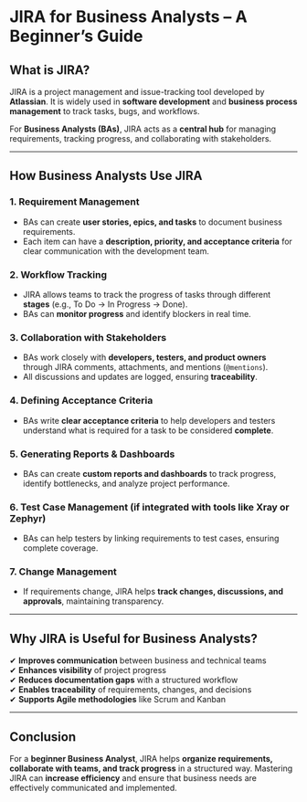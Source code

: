 # **JIRA for Business Analysts – A Beginner’s Guide**

## **What is JIRA?**  
JIRA is a project management and issue-tracking tool developed by **Atlassian**. It is widely used in **software development** and **business process management** to track tasks, bugs, and workflows.  

For **Business Analysts (BAs)**, JIRA acts as a **central hub** for managing requirements, tracking progress, and collaborating with stakeholders.

---

## **How Business Analysts Use JIRA**  

### 1. **Requirement Management**  
- BAs can create **user stories, epics, and tasks** to document business requirements.  
- Each item can have a **description, priority, and acceptance criteria** for clear communication with the development team.  

### 2. **Workflow Tracking**  
- JIRA allows teams to track the progress of tasks through different **stages** (e.g., To Do → In Progress → Done).  
- BAs can **monitor progress** and identify blockers in real time.  

### 3. **Collaboration with Stakeholders**  
- BAs work closely with **developers, testers, and product owners** through JIRA comments, attachments, and mentions (`@mentions`).  
- All discussions and updates are logged, ensuring **traceability**.  

### 4. **Defining Acceptance Criteria**  
- BAs write **clear acceptance criteria** to help developers and testers understand what is required for a task to be considered **complete**.  

### 5. **Generating Reports & Dashboards**  
- BAs can create **custom reports and dashboards** to track progress, identify bottlenecks, and analyze project performance.  

### 6. **Test Case Management (if integrated with tools like Xray or Zephyr)**  
- BAs can help testers by linking requirements to test cases, ensuring complete coverage.  

### 7. **Change Management**  
- If requirements change, JIRA helps **track changes, discussions, and approvals**, maintaining transparency.  

---

## **Why JIRA is Useful for Business Analysts?**  

✔ **Improves communication** between business and technical teams  
✔ **Enhances visibility** of project progress  
✔ **Reduces documentation gaps** with a structured workflow  
✔ **Enables traceability** of requirements, changes, and decisions  
✔ **Supports Agile methodologies** like Scrum and Kanban  

---

## **Conclusion**  
For a **beginner Business Analyst**, JIRA helps **organize requirements, collaborate with teams, and track progress** in a structured way. Mastering JIRA can **increase efficiency** and ensure that business needs are effectively communicated and implemented.  

